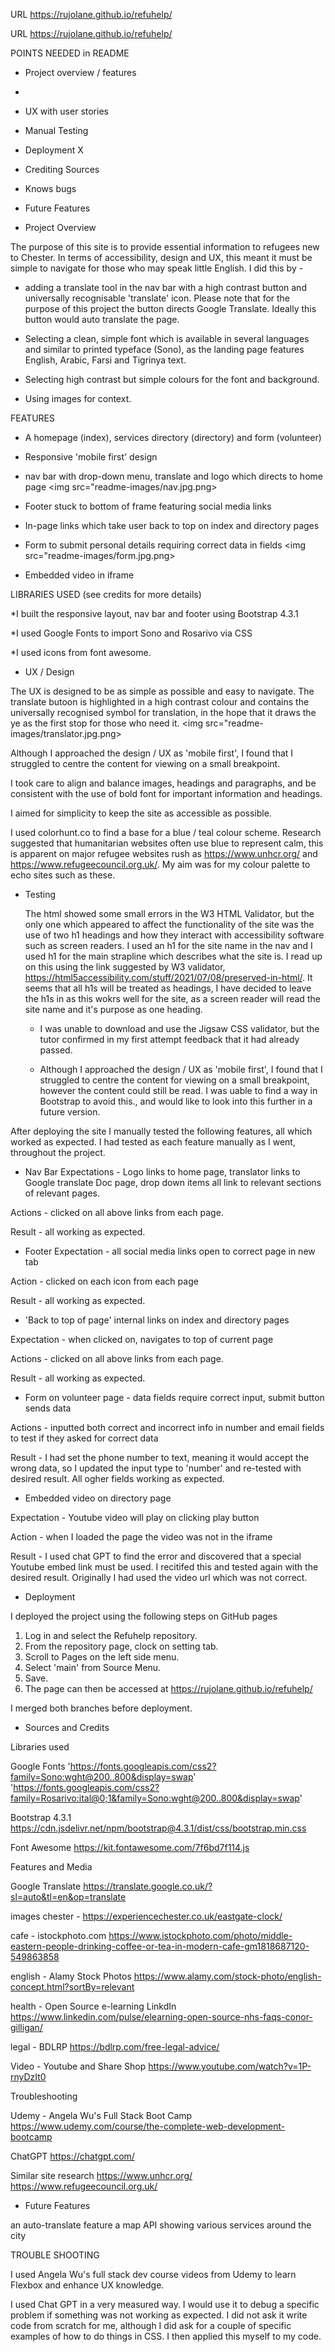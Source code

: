 
URL  https://rujolane.github.io/refuhelp/

URL  https://rujolane.github.io/refuhelp/

POINTS NEEDED in README
* Project overview / features
* 
* UX with user stories
* Manual Testing
* Deployment  X
* Crediting Sources
* Knows bugs
* Future Features


* Project Overview 

The purpose of this site is to provide essential information to refugees new to Chester. In terms of accessibility, design and UX, this meant it must be simple to navigate for those who may speak little English. I did this by - 

* adding a translate tool in the nav bar with a high contrast button and universally recognisable 'translate' icon. Please note that for the purpose of this project the button directs Google Translate. Ideally this button would auto translate the page.

* Selecting a clean, simple font which is available in several languages and similar to printed typeface (Sono), as the landing page features English, Arabic, Farsi and Tigrinya text.

* Selecting high contrast but simple colours for the font and background.

* Using images for context.

FEATURES

* A homepage (index), services directory (directory) and form (volunteer)

* Responsive 'mobile first' design

* nav bar with drop-down menu, translate and logo which directs to home page
<img src="readme-images/nav.jpg.png>

* Footer stuck to bottom of frame featuring social media links

* In-page links which take user back to top on index and directory pages

* Form to submit personal details requiring correct data in fields
<img src="readme-images/form.jpg.png>

* Embedded video in iframe


LIBRARIES USED (see credits for more details)

*I built the responsive layout, nav bar and footer using Bootstrap 4.3.1

*I used Google Fonts to import Sono and Rosarivo via CSS

*I used icons from font awesome.

* UX / Design

The UX is designed to be as simple as possible and easy to navigate. The translate butoon is highlighted in a high contrast colour and contains the universally recognised symbol for translation, in the hope that it draws the ye as the first stop for those who need it.
<img src="readme-images/translator.jpg.png>

Although I approached the design / UX as 'mobile first', I found that I struggled to centre the content for viewing on a small breakpoint. 

I took care to align and balance images, headings and paragraphs, and be consistent with the use of bold font for important information and headings. 

I aimed for simplicity to keep the site as accessible as possible.

I used colorhunt.co to find a base for a blue / teal colour scheme. Research suggested that humanitarian websites often use blue to represent calm, this is apparent on major refugee websites rush as https://www.unhcr.org/ and https://www.refugeecouncil.org.uk/. My aim was for my colour palette to echo sites such as these.

* Testing

  The html showed some small errors in the W3 HTML Validator, but the only one which appeared to affect the functionality of the site was the use of two h1 headings and how they interact with accessibility software such as screen readers. I used an h1 for the site name in the nav and I used h1 for the main strapline which describes what the site is.
  I read up on this using the link suggested by W3 validator, https://html5accessibility.com/stuff/2021/07/08/preserved-in-html/. It seems that all h1s will be treated as headings, I have decided to leave the h1s in as this wokrs well for the site, as a screen reader will read the site name and it's purpose as one heading.

  * I was unable to download and use the Jigsaw CSS validator, but the tutor confirmed in my first attempt feedback that it had already passed.

  * Although I approached the design / UX as 'mobile first', I found that I struggled to centre the content for viewing on a small breakpoint, however the content could still be read. I was uable to find a way in Bootstrap to avoid this., and would like to look into this further in a future version.

After deploying the site I manually tested the following features, all which worked as expected. I had tested as each feature manually as I went, throughout the project.

* Nav Bar
 Expectations -  Logo links to home page, translator links to Google translate Doc page, drop down items all link to relevant sections of relevant pages.

 Actions - clicked on all above links from each page.

 Result - all working as expected.

 * Footer
 Expectation - all social media links open to correct page in new tab

 Action - clicked on each icon from each page

 Result - all working as expected.

 * 'Back to top of page' internal links on index and directory pages

 Expectation - when clicked on, navigates to top of current page

Actions - clicked on all above links from each page.

 Result - all working as expected.

* Form on volunteer page - data fields require correct input, submit button sends data

Actions - inputted both correct and incorrect info in number and email fields to test if they asked for correct data 

Result - I had set the phone number to text, meaning it would accept the wrong data, so I updated the input type to 'number' and re-tested with desired result. All ogher fields working as expected.

* Embedded video on directory page

Expectation - Youtube video will play on clicking play button

Action - when I loaded the page the video was not in the iframe

Result - I used chat GPT to find the error and discovered that a special Youtube embed link must be used. I recitifed this and tested again with the desired result. Originally I had used the video url which was not correct.

* Deployment

I deployed the project using the following steps on GitHub pages

1. Log in and select the Refuhelp repository.
2. From the repository page, clock on setting tab.
3. Scroll to Pages on the left side menu.
4. Select 'main' from Source Menu.
5. Save.
6. The page can then be accessed at https://rujolane.github.io/refuhelp/

I merged both branches before deployment.

* Sources and Credits

Libraries used

Google Fonts
'https://fonts.googleapis.com/css2?family=Sono:wght@200..800&display=swap'
'https://fonts.googleapis.com/css2?family=Rosarivo:ital@0;1&family=Sono:wght@200..800&display=swap'

Bootstrap 4.3.1
https://cdn.jsdelivr.net/npm/bootstrap@4.3.1/dist/css/bootstrap.min.css

Font Awesome
https://kit.fontawesome.com/7f6bd7f114.js

Features and Media

Google Translate
https://translate.google.co.uk/?sl=auto&tl=en&op=translate

images
chester - https://experiencechester.co.uk/eastgate-clock/

cafe  - istockphoto.com
https://www.istockphoto.com/photo/middle-eastern-people-drinking-coffee-or-tea-in-modern-cafe-gm1818687120-549863858

english - Alamy Stock Photos
https://www.alamy.com/stock-photo/english-concept.html?sortBy=relevant

health - Open Source e-learning LinkdIn
https://www.linkedin.com/pulse/elearning-open-source-nhs-faqs-conor-gilligan/

legal - BDLRP
https://bdlrp.com/free-legal-advice/

Video - Youtube and Share Shop
https://www.youtube.com/watch?v=1P-rnyDzIt0


Troubleshooting

Udemy - Angela Wu's Full Stack Boot Camp
https://www.udemy.com/course/the-complete-web-development-bootcamp

ChatGPT
https://chatgpt.com/

Similar site research 
https://www.unhcr.org/ 
https://www.refugeecouncil.org.uk/


* Future Features

 an auto-translate feature
 a map API showing various services around the city 
 

TROUBLE SHOOTING

I used Angela Wu's full stack dev course videos from Udemy to learn Flexbox and enhance UX knowledge.

I used Chat GPT in a very measured way. I would use it to debug a specific problem if something was not working as expected. I did not ask it write code from scratch for me, although I did ask for a couple of specific examples of how to do things in CSS. I then applied this myself to my code.


